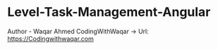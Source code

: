 # Level-Task-Management-Angular

Author - Waqar Ahmed
CodingWithWaqar -> Url: https://Codingwithwaqar.com
